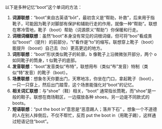 以下是多种记忆“boot”这个单词的方法：
1. **词源联想**：“boot”来自古英语“bōt”，最初含义是“帮助，补救”，后来用于指靴子，可能因为靴子对脚部有保护和辅助行走的作用，就像一种“帮助”。联想在寒冷雪地，靴子（boot）帮助（词源原义“帮助”）你保暖和行走。
2. **词根词缀联想**：虽然“boot”本身没有常见的词根词缀，但可将“boo”看成类似“boost”（提升）的前部分，“t”看作是“to”的缩写。联想穿上靴子（boot）能提升（boost）自己去（to）更高更远的地方。
3. **词形联想**：“boot”形状类似靴子的轮廓，b 像靴子上沿微微张开部分，两个 o 如同靴子的筒身，t 似靴子的底部。
4. **发音联想**：“boot”发音类似“布特”，联想用布（类似“布”发音）特制（类似“特”发音）的靴子（boot）。
5. **场景联想**：想象冬天你要出门，天寒地冻，你坐在门口，拿起靴子（boot），一只一只穿上，然后出门踏雪，这个场景能强化对“boot”的记忆。
6. **相关词汇联想**：与“shoe”（鞋）相关，“boot” 通常指长筒靴，而“shoe”是一般的鞋子。联想在商场鞋区，一边摆放各种 shoes，另一边是不同款式的 boots。
7. **短语联想**：“put the boot in”意思是“恶意踢人；落井下石” 。想象一个不道德的人在别人摔倒后，不仅不帮忙，反而 put the boot in（用靴子踢），这样通过短语记住“boot”。 